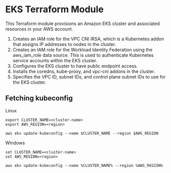 # EKS Terraform Module

This Terraform module provisions an Amazon EKS cluster and associated resources in your AWS account. 

1. Creates an IAM role for the VPC CNI IRSA, which is a Kubernetes addon that assigns IP addresses to nodes in the cluster.
2. Creates an IAM role for the Workload Identity Federation using the aws_iam_role data source. This is used to authenticate Kubernetes service accounts within the EKS cluster.
3. Configures the EKS cluster to have public endpoint access.
4. Installs the coredns, kube-proxy, and vpc-cni addons in the cluster.
5. Specifies the VPC ID, subnet IDs, and control plane subnet IDs to use for the EKS cluster.

## Fetching kubeconfig
Linux
```
export CLUSTER_NAME=<cluster-name>
export AWS_REGION=<region>

aws eks update-kubeconfig --name $CLUSTER_NAME --region $AWS_REGION
```
Windows
```
set CLUSTER_NAME=<cluster-name>
set AWS_REGION=<region>

aws eks update-kubeconfig --name %CLUSTER_NAME% --region %AWS_REGION%
```

